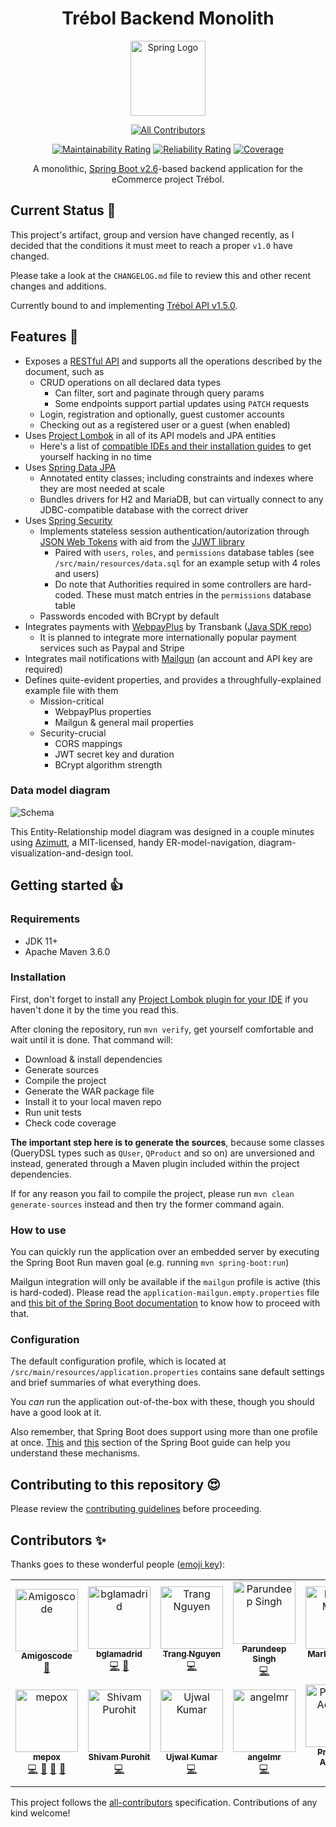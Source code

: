 <h1 align="center">Trébol Backend Monolith</h1>

<div align="center">

  <a href="https://spring.io">
    <img src="https://github.com/spring-projects/spring-framework/raw/main/framework-docs/src/docs/spring-framework.png"
    height="120" alt="Spring Logo">
  </a>

  <!-- ALL-CONTRIBUTORS-BADGE:START - Do not remove or modify this section -->
[![All Contributors](https://img.shields.io/badge/all_contributors-13-orange.svg?style=flat-square)](#contributors-)
<!-- ALL-CONTRIBUTORS-BADGE:END -->

  [![Maintainability Rating](https://sonarcloud.io/api/project_badges/measure?project=trebol-ecommerce_spring-boot-backend&metric=sqale_rating)](https://sonarcloud.io/summary/new_code?id=trebol-ecommerce_spring-boot-backend)
  [![Reliability Rating](https://sonarcloud.io/api/project_badges/measure?project=trebol-ecommerce_spring-boot-backend&metric=reliability_rating)](https://sonarcloud.io/summary/new_code?id=trebol-ecommerce_spring-boot-backend)
  [![Coverage](https://sonarcloud.io/api/project_badges/measure?project=trebol-ecommerce_spring-boot-backend&metric=coverage)](https://sonarcloud.io/summary/new_code?id=trebol-ecommerce_spring-boot-backend)

  A monolithic, [Spring Boot v2.6](https://docs.spring.io/spring-boot/docs/2.6.12/reference/html/)-based backend application for the eCommerce project Trébol.

</div>

## Current Status 📓

This project's artifact, group and version have changed recently, as I decided that the conditions it must meet to reach a proper `v1.0` have changed.

Please take a look at the `CHANGELOG.md` file to review this and other recent changes and additions.

Currently bound to and implementing [Trébol API v1.5.0](https://github.com/trebol-ecommerce/api/blob/v1.5.0/trebol-api.json).

## Features 🚀

* Exposes a [RESTful API](https://github.com/trebol-ecommerce/trebol-api) and supports all the operations described by the document, such as
  * CRUD operations on all declared data types
    * Can filter, sort and paginate through query params
    * Some endpoints support partial updates using `PATCH` requests
  * Login, registration and optionally, guest customer accounts
  * Checking out as a registered user or a guest (when enabled)
* Uses [Project Lombok](https://projectlombok.org) in all of its API models and JPA entities
  * Here's a list of [compatible IDEs and their installation guides](https://projectlombok.org/setup/) to get yourself hacking in no time
* Uses [Spring Data JPA](https://spring.io/projects/spring-data-jpa)
  * Annotated entity classes; including constraints and indexes where they are most needed at scale
  * Bundles drivers for H2 and MariaDB, but can virtually connect to any JDBC-compatible database with the correct driver
* Uses [Spring Security](https://spring.io/projects/spring-security)
  * Implements stateless session authentication/autorization through [JSON Web Tokens](https://jwt.io/) with aid from the [JJWT library](https://github.com/jwtk/jjwt)
    * Paired with `users`, `roles`, and `permissions` database tables (see `/src/main/resources/data.sql` for an example setup with 4 roles and users)
    * Do note that Authorities required in some controllers are hard-coded. These must match entries in the `permissions` database table
  * Passwords encoded with BCrypt by default
* Integrates payments with [WebpayPlus](https://transbankdevelopers.cl/producto/webpay) by Transbank ([Java SDK repo](https://github.com/TransbankDevelopers/transbank-sdk-java))
  * It is planned to integrate more internationally popular payment services such as Paypal and Stripe
* Integrates mail notifications with [Mailgun](https://mailgun.com) (an account and API key are required)
* Defines quite-evident properties, and provides a throughfully-explained example file with them
  * Mission-critical
    * WebpayPlus properties
    * Mailgun & general mail properties
  * Security-crucial
    * CORS mappings
    * JWT secret key and duration
    * BCrypt algorithm strength

### Data model diagram

![Schema](./schema.png)

This Entity-Relationship model diagram was designed in a couple minutes using [Azimutt](https://github.com/azimuttapp/azimutt), a MIT-licensed, handy ER-model-navigation, diagram-visualization-and-design tool.

## Getting started 👍

### Requirements

* JDK 11+
* Apache Maven 3.6.0

### Installation

First, don't forget to install any [Project Lombok plugin for your IDE](https://projectlombok.org/setup/) if you haven't done it by the time you read this.

After cloning the repository, run `mvn verify`, get yourself comfortable and wait until it is done.
That command will:

- Download & install dependencies
- Generate sources
- Compile the project
- Generate the WAR package file
- Install it to your local maven repo
- Run unit tests
- Check code coverage

**The important step here is to generate the sources**, because some classes (QueryDSL types such as `QUser`, `QProduct` and so on) are unversioned and instead, generated through a Maven plugin included within the project dependencies.

If for any reason you fail to compile the project, please run `mvn clean generate-sources` instead and then try the former command again.

### How to use

You can quickly run the application over an embedded server by executing the Spring Boot Run maven goal (e.g. running `mvn spring-boot:run`)

Mailgun integration will only be available if the `mailgun` profile is active (this is hard-coded). Please read the `application-mailgun.empty.properties` file and [this bit of the Spring Boot documentation](https://docs.spring.io/spring-boot/docs/2.6.12/reference/html/features.html#features.profiles) to know how to proceed with that.

### Configuration

The default configuration profile, which is located at `/src/main/resources/application.properties`
contains sane default settings and brief summaries of what everything does.

You _can_ run the application out-of-the-box with these, though you should have a good look at it.

Also remember, that Spring Boot does support using more than one profile at once.
[This](https://docs.spring.io/spring-boot/docs/2.6.12/reference/html/features.html#features.external-config) and
[this](https://docs.spring.io/spring-boot/docs/2.6.12/reference/html/features.html#features.profiles) section of the Spring Boot guide can help you understand these mechanisms.

## Contributing to this repository 😍

Please review the [contributing guidelines](./CONTRIBUTING.md) before proceeding.

## Contributors ✨

Thanks goes to these wonderful people ([emoji key](https://allcontributors.org/docs/en/emoji-key)):

<!-- ALL-CONTRIBUTORS-LIST:START - Do not remove or modify this section -->
<!-- prettier-ignore-start -->
<!-- markdownlint-disable -->
<table>
  <tbody>
    <tr>
      <td align="center"><a href="http://amigoscode.com"><img src="https://avatars.githubusercontent.com/u/40702606?v=4?s=100" width="100px;" alt="Amigoscode"/><br /><sub><b>Amigoscode</b></sub></a><br /><a href="#ideas-amigoscode" title="Ideas, Planning, & Feedback">🤔</a></td>
      <td align="center"><a href="http://benjaminlamadrid.cl"><img src="https://avatars.githubusercontent.com/u/68207359?v=4?s=100" width="100px;" alt="bglamadrid"/><br /><sub><b>bglamadrid</b></sub></a><br /><a href="https://github.com/trebol-ecommerce/spring-boot-backend/commits?author=bglamadrid" title="Code">💻</a> <a href="#design-bglamadrid" title="Design">🎨</a></td>
      <td align="center"><a href="https://github.com/trangntt-016"><img src="https://avatars.githubusercontent.com/u/60552188?v=4?s=100" width="100px;" alt="Trang Nguyen"/><br /><sub><b>Trang Nguyen</b></sub></a><br /><a href="https://github.com/trebol-ecommerce/spring-boot-backend/commits?author=trangntt-016" title="Code">💻</a></td>
      <td align="center"><a href="https://github.com/ParundeepSingh"><img src="https://avatars.githubusercontent.com/u/52928589?v=4?s=100" width="100px;" alt="Parundeep Singh"/><br /><sub><b>Parundeep Singh</b></sub></a><br /><a href="https://github.com/trebol-ecommerce/spring-boot-backend/commits?author=ParundeepSingh" title="Code">💻</a></td>
      <td align="center"><a href="https://markus.mutas.dev"><img src="https://avatars.githubusercontent.com/u/25075900?v=4?s=100" width="100px;" alt="Markus Mutas"/><br /><sub><b>Markus Mutas</b></sub></a><br /><a href="https://github.com/trebol-ecommerce/spring-boot-backend/commits?author=mutasDev" title="Code">💻</a></td>
      <td align="center"><a href="https://github.com/vaishakhvh"><img src="https://avatars.githubusercontent.com/u/72062381?v=4?s=100" width="100px;" alt="vaishakhvh"/><br /><sub><b>vaishakhvh</b></sub></a><br /><a href="https://github.com/trebol-ecommerce/spring-boot-backend/commits?author=vaishakhvh" title="Code">💻</a></td>
      <td align="center"><a href="https://github.com/NyorJa"><img src="https://avatars.githubusercontent.com/u/8148370?v=4?s=100" width="100px;" alt="Rod Fetalvero"/><br /><sub><b>Rod Fetalvero</b></sub></a><br /><a href="https://github.com/trebol-ecommerce/spring-boot-backend/commits?author=NyorJa" title="Code">💻</a> <a href="https://github.com/trebol-ecommerce/spring-boot-backend/commits?author=NyorJa" title="Tests">⚠️</a> <a href="#ideas-NyorJa" title="Ideas, Planning, & Feedback">🤔</a> <a href="#maintenance-NyorJa" title="Maintenance">🚧</a> <a href="https://github.com/trebol-ecommerce/spring-boot-backend/pulls?q=is%3Apr+reviewed-by%3ANyorJa" title="Reviewed Pull Requests">👀</a></td>
    </tr>
    <tr>
      <td align="center"><a href="https://mepox.github.io/"><img src="https://avatars.githubusercontent.com/u/21198248?v=4?s=100" width="100px;" alt="mepox"/><br /><sub><b>mepox</b></sub></a><br /><a href="https://github.com/trebol-ecommerce/spring-boot-backend/commits?author=mepox" title="Code">💻</a> <a href="#maintenance-mepox" title="Maintenance">🚧</a> <a href="#ideas-mepox" title="Ideas, Planning, & Feedback">🤔</a> <a href="https://github.com/trebol-ecommerce/spring-boot-backend/pulls?q=is%3Apr+reviewed-by%3Amepox" title="Reviewed Pull Requests">👀</a></td>
      <td align="center"><a href="https://github.com/shivam-Purohit"><img src="https://avatars.githubusercontent.com/u/91889807?v=4?s=100" width="100px;" alt="Shivam Purohit"/><br /><sub><b>Shivam Purohit</b></sub></a><br /><a href="https://github.com/trebol-ecommerce/spring-boot-backend/commits?author=shivam-Purohit" title="Code">💻</a></td>
      <td align="center"><a href="https://github.com/ujwalkumar1995"><img src="https://avatars.githubusercontent.com/u/20976813?v=4?s=100" width="100px;" alt="Ujwal Kumar"/><br /><sub><b>Ujwal Kumar</b></sub></a><br /><a href="https://github.com/trebol-ecommerce/spring-boot-backend/commits?author=ujwalkumar1995" title="Code">💻</a></td>
      <td align="center"><a href="https://github.com/Angel-M-R"><img src="https://avatars.githubusercontent.com/u/16781447?v=4?s=100" width="100px;" alt="angelmr"/><br /><sub><b>angelmr</b></sub></a><br /><a href="https://github.com/trebol-ecommerce/spring-boot-backend/commits?author=Angel-M-R" title="Code">💻</a></td>
      <td align="center"><a href="https://github.com/Prashriya"><img src="https://avatars.githubusercontent.com/u/66111954?v=4?s=100" width="100px;" alt="Prashriya Acharya"/><br /><sub><b>Prashriya Acharya</b></sub></a><br /><a href="https://github.com/trebol-ecommerce/spring-boot-backend/commits?author=Prashriya" title="Code">💻</a></td>
      <td align="center"><a href="https://github.com/logesr"><img src="https://avatars.githubusercontent.com/u/55475935?v=4?s=100" width="100px;" alt="Loges R"/><br /><sub><b>Loges R</b></sub></a><br /><a href="https://github.com/trebol-ecommerce/spring-boot-backend/commits?author=logesr" title="Code">💻</a></td>
    </tr>
  </tbody>
</table>

<!-- markdownlint-restore -->
<!-- prettier-ignore-end -->

<!-- ALL-CONTRIBUTORS-LIST:END -->

This project follows the [all-contributors](https://github.com/all-contributors/all-contributors) specification. Contributions of any kind welcome!

[spring-boot-docs]: https://docs.spring.io/spring-boot/docs/2.6.12/reference/html
